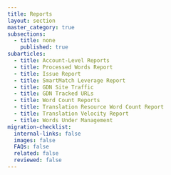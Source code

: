```yaml
---
title: Reports
layout: section
master_category: true
subsections:
  - title: none
    published: true
subarticles:
  - title: Account-Level Reports
  - title: Processed Words Report
  - title: Issue Report
  - title: SmartMatch Leverage Report
  - title: GDN Site Traffic
  - title: GDN Tracked URLs
  - title: Word Count Reports
  - title: Translation Resource Word Count Report
  - title: Translation Velocity Report
  - title: Words Under Management
migration-checklist:
  internal-links: false
  images: false
  FAQs: false
  related: false
  reviewed: false
---
```



